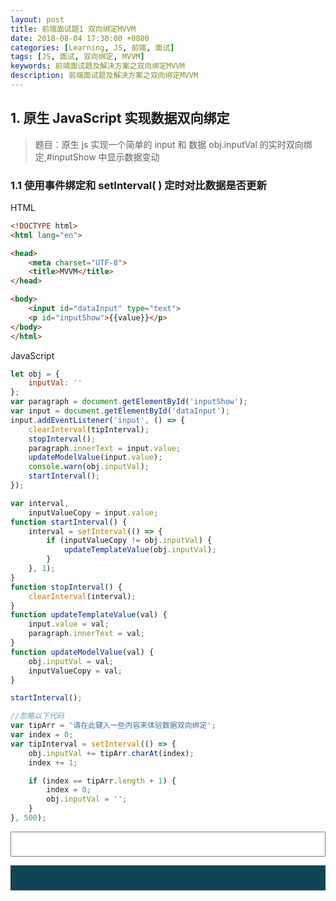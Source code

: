 ```yaml
---
layout: post
title: 前端面试题1 双向绑定MVVM
date: 2018-08-04 17:30:00 +0800
categories: [Learning, JS, 前端, 面试]
tags: [JS, 面试, 双向绑定, MVVM]
keywords: 前端面试题及解决方案之双向绑定MVVM
description: 前端面试题及解决方案之双向绑定MVVM
---
```


## 1. 原生 JavaScript 实现数据双向绑定

> 题目：原生 js 实现一个简单的 input 和 数据 obj.inputVal 的实时双向绑定,#inputShow 中显示数据变动

### 1.1 使用事件绑定和 setInterval( ) 定时对比数据是否更新

HTML

```html
<!DOCTYPE html>
<html lang="en">

<head>
	<meta charset="UTF-8">
	<title>MVVM</title>
</head>

<body>
	<input id="dataInput" type="text">
	<p id="inputShow">{{value}}</p>
</body>
</html>
```

JavaScript

```js
let obj = {
	inputVal: ''
};
var paragraph = document.getElementById('inputShow');
var input = document.getElementById('dataInput');
input.addEventListener('input', () => {
	clearInterval(tipInterval);
	stopInterval();
	paragraph.innerText = input.value;
	updateModelValue(input.value);
	console.warn(obj.inputVal);
	startInterval();
});

var interval,
	inputValueCopy = input.value;
function startInterval() {
	interval = setInterval(() => {
		if (inputValueCopy != obj.inputVal) {
			updateTemplateValue(obj.inputVal);
		}
	}, 1);
}
function stopInterval() {
	clearInterval(interval);
}
function updateTemplateValue(val) {
	input.value = val;
	paragraph.innerText = val;
}
function updateModelValue(val) {
	obj.inputVal = val;
	inputValueCopy = val;
}

startInterval();

//忽略以下代码
var tipArr = '请在此键入一些内容来体验数据双向绑定';
var index = 0;
var tipInterval = setInterval(() => {
	obj.inputVal += tipArr.charAt(index);
	index += 1;

	if (index == tipArr.length + 1) {
		index = 0;
		obj.inputVal = '';
	}
}, 500);
```

<input id="dataInput" type="text" style="margin: 0; padding: 0; display: block; height: 40px; width: 100%;"/>
<p id="inputShow" style="user-select: none; -webkit-user-select: none; text-indent: 0; height: 40px; width: 100%; background: #145; color: #ccc;"></p>
